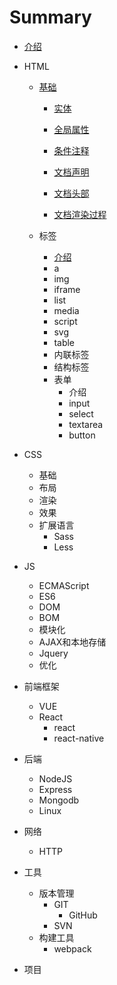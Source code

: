 # Summary

* [介绍](README.md)
* HTML

  * [基础](ji-chu.md)

    * [实体](/HTML/base/base_entity.md)
    * [全局属性](/HTML/base/base_attr.md)
    * [条件注释](/HTML/base/base_comment.md)
    * [文档声明](/HTML/base/base_doctype.md)
    * [文档头部](/HTML/base/base_head.md)

    * [文档渲染过程](/HTML/base/base_render.md)

  * 标签
    * [介绍](/HTML/label/main.md)
    * a
    * img
    * iframe
    * list
    * media
    * script
    * svg
    * table
    * 内联标签
    * 结构标签
    * 表单
      * 介绍
      * input
      * select
      * textarea
      * button

* CSS
  * 基础
  * 布局
  * 渲染
  * 效果
  * 扩展语言
    * Sass
    * Less
* JS
  * ECMAScript
  * ES6
  * DOM
  * BOM
  * 模块化
  * AJAX和本地存储
  * Jquery
  * 优化
* 前端框架
  * VUE
  * React
    * react
    * react-native
* 后端
  * NodeJS
  * Express
  * Mongodb
  * Linux
* 网络
  * HTTP
* 工具
  * 版本管理
    * GIT
      * GitHub
    * SVN
  * 构建工具
    * webpack
* 项目



